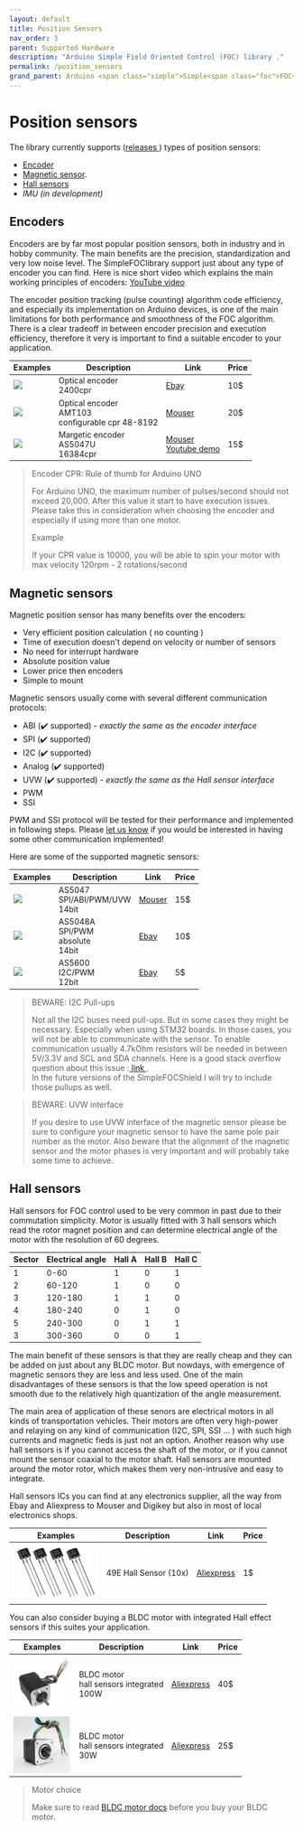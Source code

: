 ```yaml
---
layout: default
title: Position Sensors
nav_order: 3
parent: Supported Hardware
description: "Arduino Simple Field Oriented Control (FOC) library ."
permalink: /position_sensors
grand_parent: Arduino <span class="simple">Simple<span class="foc">FOC</span>library</span>
---
```


# Position sensors
The library currently supports ([releases <i class="fa fa-tag"></i>](https://github.com/askuric/Arduino-FOC/releases)) types of position sensors: 
- [Encoder](#encoders) 
- [Magnetic sensor](#magnetic-sensors).
- [Hall sensors](#hall-sensors)
- *IMU (in development)*

## Encoders
Encoders are by far most popular position sensors, both in industry and in hobby community. The main benefits are the precision, standardization and very low noise level. The <span class="simple">Simple<span class="foc">FOC</span>library</span> support just about any type of encoder you can find.  Here is nice short video which explains the main working principles of encoders: [YouTube video](https://www.youtube.com/watch?v=qT6FdvcEsMs)

The encoder position tracking (pulse counting) algorithm code efficiency, and especially its implementation on Arduino devices, is one of the main limitations for both performance and smoothness of the FOC algorithm. There is a clear tradeoff in between encoder precision and execution efficiency, therefore it very is important to find a suitable encoder to your application.

Examples  | Description | Link | Price
---- | ---- | ---- | ----
[<img src="extras/Images/enc.jpg"  style="height:100px">](https://www.ebay.com/itm/360-600P-R-Photoelectric-Incremental-Rotary-Encoder-5V-24V-AB-Two-Phases-Shaft/254214673272?hash=item3b30601378:m:mDiuW1F2qXINSH51TqAjhTg)  | Optical encoder<br>2400cpr | [Ebay](https://www.ebay.fr/itm/L6234-Breakout-Board-/153204519965) | 10$
[<img src="extras/Images/enc1.png" style="height:100px">](https://www.ebay.com/itm/HMBGC-V2-0-3-Axle-Gimbal-Controller-Control-Plate-Board-Module-with-Sensor/351497840990?hash=item51d6e7695e:g:BAsAAOSw0QFXBxrZ:rk:1:pf:1) | Optical encoder<br>AMT103 <br> configurable cpr 48-8192 |  [Mouser](https://www.mouser.fr/ProductDetail/CUI-Devices/AMT103-V?qs=%2Fha2pyFaduiAsBlScvLoAWHUnKz39jAIpNPVt58AQ0PVb84dpbt53g%3D%3D)  | 20$
[<img src="extras/Images/mag.jpg"  style="height:100px">](hhttps://www.mouser.fr/ProductDetail/ams/AS5X47U-TS_EK_AB?qs=sGAEpiMZZMve4%2FbfQkoj%252BBDLPCj82ZLyYIPEtADg0FE%3D) | Margetic encoder <br> AS5047U <br> 16384cpr |  [Mouser](https://www.mouser.fr/ProductDetail/ams/AS5X47U-TS_EK_AB?qs=sGAEpiMZZMve4%2FbfQkoj%252BBDLPCj82ZLyYIPEtADg0FE%3D)<br> [Youtube demo](https://www.youtube.com/watch?v=Gl-DiOqXXJ8)   | 15$



<blockquote class="warning">
<p class="heading">Encoder CPR: Rule of thumb for Arduino UNO</p>
For Arduino UNO, the maximum number of pulses/second should not exceed 20,000. After this value it start to have execution issues. 
Please take this in consideration when choosing the encoder and especially if using more than one motor.<br>
<p class="heading">Example</p>
If your CPR value is 10000, you will be able to spin your motor with max velocity 120rpm - 2 rotations/second 
</blockquote>

      
## Magnetic sensors
Magnetic position sensor has many benefits over the encoders:
- Very efficient position calculation ( no counting ) 
- Time of execution doesn't depend on velocity or number of sensors
- No need for interrupt hardware
- Absolute position value
- Lower price then encoders
- Simple to mount

Magnetic sensors usually come with several different communication protocols:
- ABI (✔️ supported) - *exactly the same as the encoder interface* 
- SPI (✔️ supported)
- I2C (✔️ supported)
- Analog (✔️ supported)
- UVW (✔️ supported)  - *exactly the same as the Hall sensor interface* 
- PWM
- SSI 

PWM and SSI protocol will be tested for their performance and implemented in following steps. 
Please [let us know](contact) if you would be interested in having some other communication implemented!

Here are some of the supported magnetic sensors:

Examples  | Description | Link | Price
---- | ---- | ---- | ----
[<img src="extras/Images/mag.jpg"  style="height:100px">](https://www.mouser.fr/ProductDetail/ams/AS5X47U-TS_EK_AB?qs=sGAEpiMZZMve4%2FbfQkoj%252BBDLPCj82ZLyYIPEtADg0FE%3D) | AS5047<br> SPI/ABI/PWM/UVW <br> 14bit |  [Mouser](https://www.mouser.fr/ProductDetail/ams/AS5X47U-TS_EK_AB?qs=sGAEpiMZZMve4%2FbfQkoj%252BBDLPCj82ZLyYIPEtADg0FE%3D) | 15$
[<img src="extras/Images/mag2.jpg"  style="height:100px">](https://www.ebay.com/itm/AS5048-Magnetic-Encoder-PWM-SPI-Interface-14-Bit-Precision-For-Brushless-Motor/153636871434?hash=item23c5789d0a:g:oOMAAOSwd-5ddaWQ) | AS5048A<br> SPI/PWM <br> absolute <br> 14bit |  [Ebay](https://www.ebay.com/itm/AS5048-Magnetic-Encoder-PWM-SPI-Interface-14-Bit-Precision-For-Brushless-Motor/153636871434?hash=item23c5789d0a:g:oOMAAOSwd-5ddaWQ) | 10$
[<img src="extras/Images/as5600.jpg"  style="height:100px">](https://www.ebay.com/itm/1PC-New-AS5600-magnetic-encoder-sensor-module-12bit-high-precision/303401254431?hash=item46a41fbe1f:g:nVwAAOSwTJJd8zRK) | AS5600 <br> I2C/PWM <br> 12bit | [Ebay](https://www.ebay.com/itm/1PC-New-AS5600-magnetic-encoder-sensor-module-12bit-high-precision/303401254431?hash=item46a41fbe1f:g:nVwAAOSwTJJd8zRK) | 5$ 


<blockquote class="warning"><p class="heading">BEWARE: I2C Pull-ups</p>
Not all the I2C buses need pull-ups. But in some cases they might be necessary. Especially when using STM32 boards. In those cases, you will not be able to communicate with the sensor. 
To enable communication usually 4.7kOhm resistors will be needed in between 5V/3.3V and SCL and SDA channels. Here is a good stack overflow question about this issue :<a href="https://electronics.stackexchange.com/questions/102611/what-happens-if-i-omit-the-pullup-resistors-on-i2c-lines"> link </a>. 
<br>
In the future versions of the <span class="simple">Simple<span class="foc">FOC</span>Shield</span> I will try to include those pullups as well.
</blockquote>

<blockquote class="warning"><p class="heading">BEWARE: UVW interface</p>
If you desire to use UVW interface of the magnetic sensor please be sure to configure your magnetic sensor to have the same pole pair number as the motor. Also beware that the alignment of the magnetic sensor and the motor phases is very important and will probably take some time to achieve. 
</blockquote>
      
## Hall sensors

Hall sensors for FOC control used to be very common in past due to their commutation simplicity. Motor is usually fitted with 3 hall sensors which read the rotor magnet position and can determine electrical angle of the motor with the resolution of 60 degrees. 

Sector | Electrical angle | Hall A | Hall B | Hall C
--- | ---| -- | - | - 
 1| 0-60 | 1 | 0 | 1
 2| 60-120 | 1 | 0 | 0  
 3| 120-180 | 1 | 1 | 0
 4| 180-240 | 0 | 1 | 0 
 5| 240-300 | 0 | 1 | 1  
 3| 300-360 | 0 | 0 | 1

The main benefit of these sensors is that they are really cheap and they can be added on just about any BLDC motor. But nowdays, with emergence of magnetic sensors they are less and less used. One of the main disadvantages of these sensors is that the low speed operation is not smooth due to the relatively high quantization of the angle measurement. 

The main area of application of these senors are electrical motors in all kinds of transportation vehicles. Their motors are often very high-power and relaying on any kind of communication (I2C, SPI, SSI ... ) with such high currents and magnetic fieds is just not an option. Another reason why use hall sensors is if you cannot access the shaft of the motor, or if you cannot mount the sensor coaxial to the motor shaft. Hall sensors are mounted around the motor rotor, which makes them very non-intrusive and easy to integrate. 

Hall sensors ICs you can find at any electronics supplier, all the way from Ebay and Aliexpress to Mouser and Digikey but also in most of local electronics shops.

Examples  | Description | Link | Price
---- | ---- | ---- | ----
[<img src="extras/Images/hall.png"  style="height:100px">](https://fr.aliexpress.com/item/32590021901.html?spm=a2g0o.productlist.0.0.6eec671cZA32JT&algo_pvid=5729f98b-72a0-4cf8-b80a-adac9ecbbd2a&algo_expid=5729f98b-72a0-4cf8-b80a-adac9ecbbd2a-58&btsid=0b8b035915993735716435630eb78b&ws_ab_test=searchweb0_0,searchweb201602_,searchweb201603_) |  49E Hall Sensor (10x) |  [Aliexpress](https://fr.aliexpress.com/item/32590021901.html?spm=a2g0o.productlist.0.0.6eec671cZA32JT&algo_pvid=5729f98b-72a0-4cf8-b80a-adac9ecbbd2a&algo_expid=5729f98b-72a0-4cf8-b80a-adac9ecbbd2a-58&btsid=0b8b035915993735716435630eb78b&ws_ab_test=searchweb0_0,searchweb201602_,searchweb201603_) | 1$

You can also consider buying a BLDC motor with integrated Hall effect sensors if this suites your application. 

Examples  | Description | Link | Price
---- | ---- | ---- | ----
[<img src="extras/Images/hall1.png"  style="height:100px">](https://fr.aliexpress.com/item/4000086664014.html?spm=a2g0o.productlist.0.0.338073065g29WW&s=p&ad_pvid=20200905233621305169369584280003211148_6&algo_pvid=e2271fc5-6c48-4ca9-9961-ed620ada16d6&algo_expid=e2271fc5-6c48-4ca9-9961-ed620ada16d6-29&btsid=0b8b034515993741819075226e8e8e&ws_ab_test=searchweb0_0,searchweb201602_,searchweb201603_) |  BLDC motor <br> hall sensors integrated <br> 100W |  [Aliexpress](https://fr.aliexpress.com/item/4000086664014.html?spm=a2g0o.productlist.0.0.338073065g29WW&s=p&ad_pvid=20200905233621305169369584280003211148_6&algo_pvid=e2271fc5-6c48-4ca9-9961-ed620ada16d6&algo_expid=e2271fc5-6c48-4ca9-9961-ed620ada16d6-29&btsid=0b8b034515993741819075226e8e8e&ws_ab_test=searchweb0_0,searchweb201602_,searchweb201603_) | 40$
[<img src="extras/Images/hallw.png"  style="height:100px">](https://fr.aliexpress.com/item/4000242695485.html?spm=a2g0o.productlist.0.0.338073065g29WW&algo_pvid=e2271fc5-6c48-4ca9-9961-ed620ada16d6&algo_expid=e2271fc5-6c48-4ca9-9961-ed620ada16d6-17&btsid=0b8b034515993741819075226e8e8e&ws_ab_test=searchweb0_0,searchweb201602_,searchweb201603_) |  BLDC motor <br> hall sensors integrated <br> 30W |  [Aliexpress](https://fr.aliexpress.com/item/4000242695485.html?spm=a2g0o.productlist.0.0.338073065g29WW&algo_pvid=e2271fc5-6c48-4ca9-9961-ed620ada16d6&algo_expid=e2271fc5-6c48-4ca9-9961-ed620ada16d6-17&btsid=0b8b034515993741819075226e8e8e&ws_ab_test=searchweb0_0,searchweb201602_,searchweb201603_) | 25$

<blockquote class="warning"><p class="heading">Motor choice</p>
Make sure to read <a href="bldc_motors">BLDC motor docs</a> before you buy your BLDC motor.
</blockquote>
      